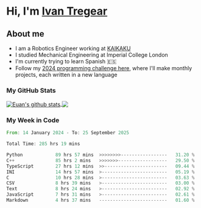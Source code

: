# Hi, I'm [Ivan Tregear](https://www.linkedin.com/in/ivantregear/)

## About me

* I am a Robotics Engineer working at [KAIKAKU](https://github.com/KAIKAKU-AI)
* I studied Mechanical Engineering at Imperial College London
* I'm currently trying to learn Spanish :es:
* Follow my [2024 programming challenge here](https://github.com/ITregear?tab=repositories), where I'll make monthly projects, each written in a new language


### My GitHub Stats

<a href="#my-github-stats">
  <img align="center" src="https://github-readme-stats.vercel.app/api?username=itregear&count_private=true&show_icons=true&include_all_commits=true&theme=material-palenight" alt="Euan's github stats" />
</a>

<a href="#my-github-stats">
  <img align="center" src="https://github-readme-stats.vercel.app/api/top-langs/?username=itregear&layout=compact&theme=material-palenight" />
</a>

### My Week in Code
<!--START_SECTION:waka-->

```rust
From: 14 January 2024 - To: 25 September 2025

Total Time: 285 hrs 19 mins

Python            89 hrs 57 mins  >>>>>>>>-----------------   31.20 %
C++               85 hrs 2 mins   >>>>>>>------------------   29.50 %
TypeScript        27 hrs 12 mins  >>-----------------------   09.44 %
INI               14 hrs 57 mins  >------------------------   05.19 %
C                 10 hrs 28 mins  >------------------------   03.63 %
CSV               8 hrs 39 mins   >------------------------   03.00 %
Text              8 hrs 24 mins   >------------------------   02.92 %
JavaScript        7 hrs 31 mins   >------------------------   02.61 %
Markdown          4 hrs 37 mins   -------------------------   01.60 %
```

<!--END_SECTION:waka-->
